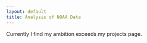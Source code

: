 ```yaml
---
layout: default
title: Analysis of NOAA Data
---
```


Currently I find my ambition exceeds my projects page.
